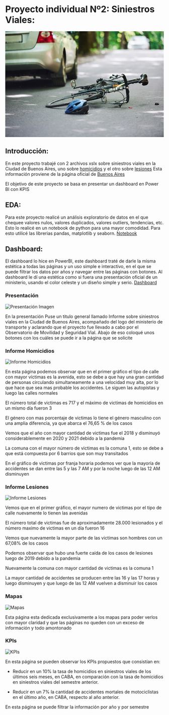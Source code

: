 # Proyecto individual Nº2: Siniestros Viales: #
![Siniestro_imagen](https://github.com/Lukitens/PI_DA/blob/main/SV-1.jpg)

## Introducción: ##

En este proyecto trabajé con 2 archivos xslx sobre siniestros viales en la Ciudad de Buenos Aires, uno sobre [homicidios](https://github.com/Lukitens/PI_DA/blob/main/homicidios.xlsx) y el otro sobre [lesiones](https://github.com/Lukitens/PI_DA/blob/main/lesiones.xlsx)
Esta información proviene de la página oficial de [Buenos Aires](https://data.buenosaires.gob.ar/dataset/victimas-siniestros-viales)

El objetivo de este proyecto se basa en presentar un dashboard en Power BI con KPIS

## EDA: ##

Para este proyecto realicé un análisis exploratorio de datos en el que chequee valores nulos, valores duplicados, valores outliers, tendencias, etc. Esto lo realicé en un notebook de python para una mayor comodidad.
Para esto utilicé las librerias pandas, matplotlib y seaborn.
[Notebook](https://github.com/Lukitens/PI_DA/blob/main/eda.ipynb)

## Dashboard: ##

El dashboard lo hice en PowerBI, este dashboard traté de darle la misma estética a todas las páginas y un uso simple e interactivo, en el que se puede filtrar los datos por años y navegar entre las páginas con botones. 
Al dashboard le dí una estética como si fuera una presentación oficial de un ministerio, usando el color celeste y un diseño simple y serio.
[Dashboard](https://github.com/Lukitens/PI_DA/blob/main/dashboard_proyecto.pbix)

### Presentación ###

![Presentación Imagen]()

En la presentación Puse un titulo general llamado Informe sobre siniestros viales en la Ciudad de Buenos Aires, acompañado del logo del ministerio de transporte y aclarando que el proyecto fue llevado a cabo por el Observatorio de Movilidad y Seguridad Vial. Abajo de eso coloqué unos botones con los cuáles se puede ir a la página que se solicite

### Informe Homicidios ###
![Informe Homicidios]()

En esta página podemos observar que en el primer gráfico el tipo de calle con mayor víctimas es la avenida, esto se debe a que hay una gran cantidad de personas circulando simultaneamente a una velocidad muy alta, por lo que hace que sea mas probable los accidentes. Le siguen las autopistas y luego las calles normales

El número total de victimas es 717 y el máximo de victimas de homicidios en un mismo día fueron 3

El género con mas porcentaje de victimas lo tiene el género masculino con una amplia diferencia, ya que abarca el 76,65 % de los casos

Vemos que el año con mayor cantidad de victimas fue el 2018 y disminuyó considerablemente en 2020 y 2021 debido a la pandemia

La comuna con el mayor número de victimas es la comuna 1, esto se debe a que está compuesta por 6 barrios que son muy transitados

En el gráfico de victimas por franja horaria podemos ver que la mayoría de accidentes se dan entre las 5 y las 7 AM y por la noche luego de las 12 AM disminuyen

### Informe Lesiones ###
![Informe Lesiones]()

Vemos que en el primer gráfico, el mayor numero de victimas por el tipo de calle nuevamente lo tienen las avenidas

El número total de victimas fue de aproximadamente 28.000 lesionados y el número maximo de victimas en un día fueron 16

Vemos que nuevamente la mayor parte de las victimas son hombres con un 67,08% de los casos

Podemos observar que hubo una fuerte caída de los casos de lesiones luego de 2019 debido a la pandemia

Nuevamente la comuna con mayor cantidad de victimas es la comuna 1

La mayor cantidad de accidentes se producen entre las 16 y las 17 horas y luego disminuyen y que luego de las 12 AM vuelven a disminuir los casos

### Mapas ###
![Mapas]()

Esta página esta dedicada exclusivamente a los mapas para poder verlos con mayor claridad y que las páginas no queden con un exceso de información y todo amontonado

### KPIs ###
![KPIs]()

En esta página se pueden observar los KPIs propuestos que consistían en:

  - Reducir en un 10% la tasa de homicidios en siniestros viales de los últimos seis meses, en CABA, en comparación con la tasa de homicidios en siniestros viales del semestre anterior.

  - Reducir en un 7% la cantidad de accidentes mortales de motociclistas en el último año, en CABA, respecto al año anterior.

En esta página se puede filtrar la información por año y por semestre
